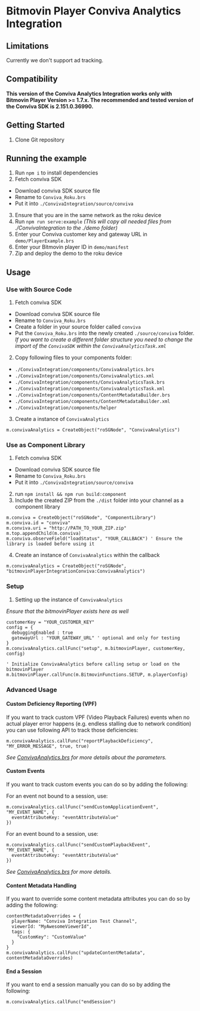 # Bitmovin Player Conviva Analytics Integration

## Limitations
Currently we don't support ad tracking.

## Compatibility
**This version of the Conviva Analytics Integration works only with Bitmovin Player Version >= 1.7.x.
The recommended and tested version of the Conviva SDK is 2.151.0.36990.**

## Getting Started
1. Clone Git repository

## Running the example

1. Run `npm i` to install dependencies
2. Fetch conviva SDK
  - Download conviva SDK source file
  - Rename to `Conviva_Roku.brs`
  - Put it into `./ConvivaIntegration/source/conviva`
3. Ensure that you are in the same network as the roku device
4. Run `npm run serve:example`
  _(This will copy all needed files from ./ConvivaIntegration to the ./demo folder)_
5. Enter your Conviva customer key and gateway URL in `demo/PlayerExample.brs`
6. Enter your Bitmovin player ID in `demo/manifest`
7. Zip and deploy the demo to the roku device

## Usage

### Use with Source Code

1. Fetch conviva SDK
  - Download conviva SDK source file
  - Rename to `Conviva_Roku.brs`
  - Create a folder in your source folder called `conviva`
  - Put the `Conviva_Roku.brs` into the newly created `./source/conviva` folder. _If you want to create a different folder structure you need to change the import of the `ConvivaSDK` within the `ConvivaAnalyticsTask.xml`_
2. Copy following files to your components folder:
  - `./ConvivaIntegration/components/ConvivaAnalytics.brs`
  - `./ConvivaIntegration/components/ConvivaAnalytics.xml`
  - `./ConvivaIntegration/components/ConvivaAnalyticsTask.brs`
  - `./ConvivaIntegration/components/ConvivaAnalyticsTask.xml`
  - `./ConvivaIntegration/components/ContentMetadataBuilder.brs`
  - `./ConvivaIntegration/components/ContentMetadataBuilder.xml`
  - `./ConvivaIntegration/components/helper`
3. Create a instance of `ConvivaAnalytics`
  ```Brightscript
  m.convivaAnalytics = CreateObject("roSGNode", "ConvivaAnalytics")
  ```

### Use as Component Library

1. Fetch conviva SDK
  - Download conviva SDK source file
  - Rename to `Conviva_Roku.brs`
  - Put it into `./ConvivaIntegration/source/conviva`
2. run `npm install && npm run build:component`
3. Include the created ZIP from the `./dist` folder into your channel as a component library
  ```Brightscript
  m.conviva = CreateObject("roSGNode", "ComponentLibrary")
  m.conviva.id = "conviva"
  m.conviva.uri = "http://PATH_TO_YOUR_ZIP.zip"
  m.top.appendChild(m.conviva)
  m.conviva.observeField("loadStatus", "YOUR_CALLBACK") ' Ensure the library is loaded before using it
  ```

4. Create an instance of `ConvivaAnalytics` within the callback
  ```Brightscript
  m.convivaAnalytics = CreateObject("roSGNode", "bitmovinPlayerIntegrationConviva:ConvivaAnalytics")
  ```

### Setup

1. Setting up the instance of `ConvivaAnalytics`

  _Ensure that the bitmovinPlayer exists here as well_
  ```Brightscript
  customerKey = "YOUR_CUSTOMER_KEY"
  config = {
    debuggingEnabled : true
    gatewayUrl : "YOUR_GATEWAY_URL" ' optional and only for testing
  }
  m.convivaAnalytics.callFunc("setup", m.bitmovinPlayer, customerKey, config)

  ' Initialize ConvivaAnalytics before calling setup or load on the bitmovinPlayer
  m.bitmovinPlayer.callFunc(m.BitmovinFunctions.SETUP, m.playerConfig)
  ```

### Advanced Usage

#### Custom Deficiency Reporting (VPF)

If you want to track custom VPF (Video Playback Failures) events when no actual player error happens (e.g.
endless stalling due to network condition) you can use following API to track those deficiencies:

```Brightscript
m.convivaAnalytics.callFunc("reportPlaybackDeficiency", "MY_ERROR_MESSAGE", true, true)
```

_See [ConvivaAnalytics.brs](./ConvivaIntegration/components/ConvivaAnalytics.brs) for more details about the parameters._

#### Custom Events

If you want to track custom events you can do so by adding the following:

For an event not bound to a session, use:
```Brightscript
m.convivaAnalytics.callFunc("sendCustomApplicationEvent", "MY_EVENT_NAME", {
  eventAttributeKey: "eventAttributeValue"
})
```

For an event bound to a session, use:
```Brightscript
m.convivaAnalytics.callFunc("sendCustomPlaybackEvent", "MY_EVENT_NAME", {
  eventAttributeKey: "eventAttributeValue"
})
```

_See [ConvivaAnalytics.brs](./ConvivaIntegration/components/ConvivaAnalytics.brs) for more details._

#### Content Metadata Handling

If you want to override some content metadata attributes you can do so by adding the following:

```Brightscript
contentMetadataOverrides = {
  playerName: "Conviva Integration Test Channel",
  viewerId: "MyAwesomeViewerId",
  tags: {
    "CustomKey": "CustomValue"
  }
}
m.convivaAnalytics.callFunc("updateContentMetadata", contentMetadataOverrides)
```

#### End a Session

If you want to end a session manually you can do so by adding the following:

```Brightscript
m.convivaAnalytics.callFunc("endSession")
```
